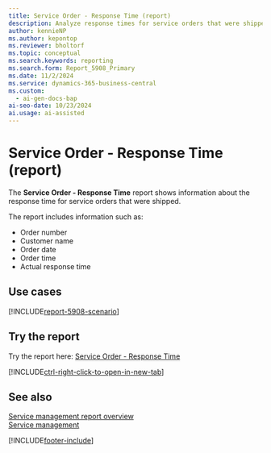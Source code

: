 ```yaml
---
title: Service Order - Response Time (report)
description: Analyze response times for service orders that were shipped.
author: kennieNP
ms.author: kepontop
ms.reviewer: bholtorf
ms.topic: conceptual
ms.search.keywords: reporting
ms.search.form: Report_5908_Primary
ms.date: 11/2/2024
ms.service: dynamics-365-business-central
ms.custom:
  - ai-gen-docs-bap
ai-seo-date: 10/23/2024
ai.usage: ai-assisted
---
```


# Service Order - Response Time (report)

The **Service Order - Response Time** report shows information about the response time for service orders that were shipped.

The report includes information such as: 

- Order number
- Customer name
- Order date
- Order time
- Actual response time

## Use cases

[!INCLUDE[report-5908-scenario](../includes/report-5908-scenario-include.md)]

<!-- 

Prompt

Below is a report in an ERP system. Provide 3-4 use cases for different personas working with project management or finance for projects.

Format like this:    
  
As a <persona>, use the report to    
* use case 1  
* use case 2    

Do not capitalize the persona names. 

Do not start lines with "Use the data to"

## Report name
Service Order - Response Time

## Report description

### What the report does

### Use cases

Please include your data sources and URLs

-->

## Try the report

Try the report here: [Service Order - Response Time](https://businesscentral.dynamics.com?report=5908)

[!INCLUDE[ctrl-right-click-to-open-in-new-tab](../includes/ctrl-right-click-to-open-in-new-tab.md)]

## See also

[Service management report overview](../service-reports.md)  
[Service management](../service-service.md)  

[!INCLUDE[footer-include](../includes/footer-banner.md)]